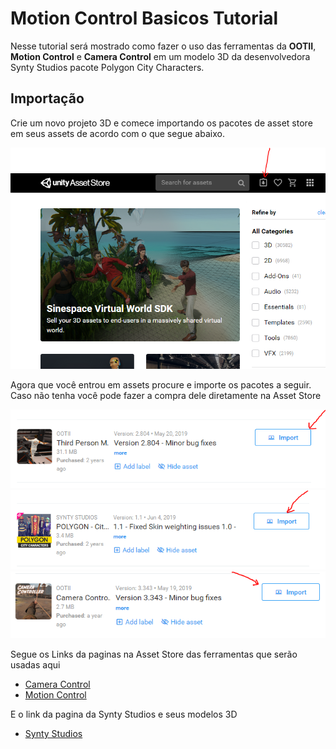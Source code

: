 
# Motion Control Basicos Tutorial

Nesse tutorial será mostrado como fazer o uso das ferramentas da **OOTII**, **Motion Control** e **Camera Control**  em um modelo 3D da  desenvolvedora Synty Studios pacote Polygon City Characters.

## Importação
Crie um novo projeto 3D e comece importando os pacotes de asset store em seus assets de acordo com o que  segue abaixo.

![Image of Motion Controll Tutorial](https://raw.githubusercontent.com/feldavol/unity_tutorials/master/motion_control_polygon/images/01.PNG)

Agora que você entrou em assets procure e importe os pacotes a seguir. Caso não tenha você pode fazer a compra dele diretamente na Asset Store

![Image of Motion Controll Tutorial](https://raw.githubusercontent.com/feldavol/unity_tutorials/master/motion_control_polygon/images/02.PNG)
![Image of Motion Controll Tutorial](https://raw.githubusercontent.com/feldavol/unity_tutorials/master/motion_control_polygon/images/03.PNG)
![Image of Motion Controll Tutorial](https://raw.githubusercontent.com/feldavol/unity_tutorials/master/motion_control_polygon/images/04.PNG)

Segue os Links da paginas na Asset Store das ferramentas que serão usadas aqui 

* [Camera Control](https://assetstore.unity.com/packages/tools/camera/camera-controller-13768)
* [Motion Control](https://assetstore.unity.com/packages/templates/systems/third-person-motion-controller-15672)

E o link da pagina da Synty Studios e seus modelos 3D

* [Synty Studios](https://assetstore.unity.com/packages/essentials/tutorial-projects/vr-samples-51519?q=Synty%20Studios&orderBy=0)


